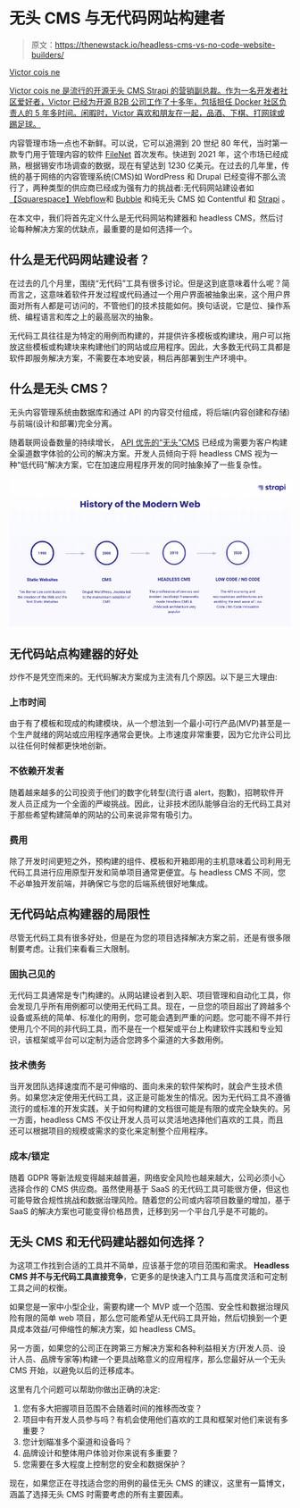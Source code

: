 # 无头 CMS 与无代码网站构建者

> 原文：<https://thenewstack.io/headless-cms-vs-no-code-website-builders/>

[](https://www.linkedin.com/in/victorcoisne)

[Victor cois ne](https://www.linkedin.com/in/victorcoisne)

[Victor cois ne 是流行的开源无头 CMS Strapi 的营销副总裁。作为一名开发者社区爱好者，Victor 已经为开源 B2B 公司工作了十多年，包括担任 Docker 社区负责人的 5 年多时间。闲暇时，Victor 喜欢和朋友在一起，品酒、下棋、打网球或踢足球。](https://www.linkedin.com/in/victorcoisne)

[](https://www.linkedin.com/in/victorcoisne)[](https://www.linkedin.com/in/victorcoisne)

内容管理市场一点也不新鲜。可以说，它可以追溯到 20 世纪 80 年代，当时第一款专门用于管理内容的软件 [FileNet](https://en.wikipedia.org/wiki/FileNet) 首次发布。快进到 2021 年，这个市场已经成熟，根据锡安市场调查[](https://www.globenewswire.com/news-release/2019/04/11/1802414/0/en/Global-Content-Management-Software-Market-Will-Reach-USD-123-500-Million-By-2026-Zion-Market-Research.html)的数据，现在有望达到 1230 亿美元。在过去的几年里，传统的基于网络的内容管理系统(CMS)如 WordPress 和 Drupal 已经变得不那么流行了，两种类型的供应商已经成为强有力的挑战者:无代码网站建设者如[【Squarespace】](https://www.squarespace.com/)[Webflow](https://webflow.com/)和 [Bubble](https://bubble.io/) 和纯无头 CMS 如 Contentful 和 [Strapi](https://strapi.io/) 。

在本文中，我们将首先定义什么是无代码网站构建器和 headless CMS，然后讨论每种解决方案的优缺点，最重要的是如何选择一个。

## 什么是无代码网站建设者？

在过去的几个月里，围绕“无代码”工具有很多讨论。但是这到底意味着什么呢？简而言之，这意味着软件开发过程或代码通过一个用户界面被抽象出来，这个用户界面对所有人都是可访问的，不管他们的技术技能如何。换句话说，它是位、操作系统、编程语言和库之上的最高层次的抽象。

无代码工具往往是为特定的用例而构建的，并提供许多模板或构建块，用户可以拖放这些模板或构建块来构建他们的网站或应用程序。因此，大多数无代码工具都是软件即服务解决方案，不需要在本地安装，稍后再部署到生产环境中。

## 什么是无头 CMS？

无头内容管理系统由数据库和通过 API 的内容交付组成，将后端(内容创建和存储)与前端(设计和部署)完全分离。

随着联网设备数量的持续增长， [API 优先的“无头”CMS](https://strapi.io/what-is-headless-cms) 已经成为需要为客户构建全渠道数字体验的公司的解决方案。开发人员倾向于将 headless CMS 视为一种“低代码”解决方案，它在加速应用程序开发的同时抽象掉了一些复杂性。

![](img/d4159af329adb19819863f1231ceff6c.png)

## 无代码站点构建器的好处

炒作不是凭空而来的。无代码解决方案成为主流有几个原因。以下是三大理由:

### 上市时间

由于有了模板和现成的构建模块，从一个想法到一个最小可行产品(MVP)甚至是一个生产就绪的网站或应用程序通常会更快。上市速度非常重要，因为它允许公司比以往任何时候都更快地创新。

### 不依赖开发者

随着越来越多的公司投资于他们的数字化转型(流行语 alert，抱歉)，招聘软件开发人员正成为一个全面的严峻挑战。因此，让非技术团队能够自治的无代码工具对于那些希望构建简单的网站的公司来说非常有吸引力。

### 费用

除了开发时间更短之外，预构建的组件、模板和开箱即用的主机意味着公司利用无代码工具进行应用原型开发和简单项目通常更便宜。与 headless CMS 不同，您不必单独开发前端，并确保它与您的后端系统很好地集成。

## 无代码站点构建器的局限性

尽管无代码工具有很多好处，但是在为您的项目选择解决方案之前，还是有很多限制要考虑。让我们来看看三大限制。

### 固执己见的

无代码工具通常是专门构建的。从网站建设者到入职、项目管理和自动化工具，你会发现几乎所有用例都可以使用无代码工具。现在，一旦您的项目超出了跨越多个设备或系统的简单、标准化的用例，您可能会遇到严重的问题。您可能不得不并行使用几个不同的非代码工具，而不是在一个框架或平台上构建软件实践和专业知识，该框架或平台可以定制为适合您跨多个渠道的大多数用例。

### 技术债务

当开发团队选择速度而不是可伸缩的、面向未来的软件架构时，就会产生技术债务。如果您决定使用无代码工具，这正是可能发生的情况。因为无代码工具不遵循流行的或标准的开发实践，关于如何构建的文档很可能是有限的或完全缺失的。另一方面，headless CMS 不仅让开发人员可以灵活地选择他们喜欢的工具，而且还可以根据项目的规模或需求的变化来定制整个应用程序。

### 成本/锁定

随着 GDPR 等新法规变得越来越普遍，网络安全风险也越来越大，公司必须小心选择合作的 CMS 供应商。虽然使用基于 SaaS 的无代码工具可能很方便，但这也可能导致合规性挑战和数据治理风险。随着您的公司或内容项目数量的增加，基于 SaaS 的解决方案也可能变得价格昂贵，迁移到另一个平台几乎是不可能的。

## 无头 CMS 和无代码建站器如何选择？

为这项工作找到合适的工具并不简单，应该基于您的项目范围和需求。 **Headless CMS 并不与无代码工具直接竞争**，它更多的是快速入门工具与高度灵活和可定制工具之间的权衡。

如果您是一家中小型企业，需要构建一个 MVP 或一个范围、安全性和数据治理风险有限的简单 web 项目，那么您可能希望从无代码工具开始，然后切换到一个更具成本效益/可伸缩性的解决方案，如 headless CMS。

另一方面，如果您的公司正在跨第三方解决方案和各种利益相关方(开发人员、设计人员、品牌专家等)构建一个更具战略意义的应用程序，那么您最好从一个无头 CMS 开始，以避免以后的迁移成本。

这里有几个问题可以帮助你做出正确的决定:

1.  您有多大把握项目范围不会随着时间的推移而改变？
2.  项目中有开发人员参与吗？有机会使用他们喜欢的工具和框架对他们来说有多重要？
3.  您计划瞄准多个渠道和设备吗？
4.  品牌设计和整体用户体验对你来说有多重要？
5.  您需要在多大程度上控制您的安全和数据保护？

现在，如果您正在寻找适合您的用例的最佳无头 CMS 的建议，这里有一篇博文，涵盖了选择无头 CMS 时需要考虑的所有主要因素。

<svg xmlns:xlink="http://www.w3.org/1999/xlink" viewBox="0 0 68 31" version="1.1"><title>Group</title> <desc>Created with Sketch.</desc></svg>